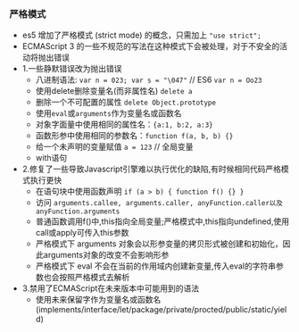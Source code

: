 ### 严格模式
- es5 增加了严格模式 (strict mode) 的概念，只需加上 `"use strict";`
- ECMAScript 3 的一些不规范的写法在这种模式下会被处理，对于不安全的活动将抛出错误
- 1.一些静默错误改为抛出错误
  - 八进制语法: `var n = 023; var s = "\047"` // ES6 `var n = Oo23`
  - 使用delete删除变量名(而非属性名) `delete a`
  - 删除一个不可配置的属性 `delete Object.prototype`
  - 使用`eval`或`arguments`作为变量名或函数名
  - 对象字面量中使用相同的属性名：`{a:1, b:2, a:3}`
  - 函数形参中使用相同的参数名：`function f(a, b, b) {}`
  - 给一个未声明的变量赋值 `a = 123` // 全局变量
  - with语句
- 2.修复了一些导致Javascript引擎难以执行优化的缺陷,有时候相同代码严格模式执行更快
  - 在语句块中使用函数声明 `if (a > b) { function f() {} }`
  - 访问 `arguments.callee, arguments.caller, anyFunction.caller以及anyFunction.arguments`
  - 普通函数调用f()中,this指向全局变量;严格模式中,this指向undefined,使用call或apply可传入this参数
  - 严格模式下 arguments 对象会以形参变量的拷贝形式被创建和初始化，因此arguments对象的改变不会影响形参
  - 严格模式下 eval 不会在当前的作用域内创建新变量,传入eval的字符串参数也会按照严格模式去解析
- 3.禁用了ECMAScript在未来版本中可能用到的语法
  - 使用未来保留字作为变量名或函数名(implements/interface/let/package/private/procted/public/static/yield)
